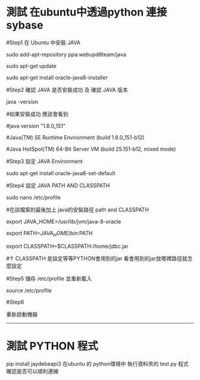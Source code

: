 # 測試 在ubuntu中透過python 連接sybase

#Step1 在 Ubuntu 中安裝 JAVA

 sudo add-apt-repository ppa:webupd8team/java

 sudo apt-get update

 sudo apt-get install oracle-java8-installer

#Step2 確認 JAVA 是否安裝成功 及 確認 JAVA 版本

 java -version

#如果安裝成功 應該會看到 

 #java version "1.8.0_151"

 #Java(TM) SE Runtime Environment (build 1.8.0_151-b12)

 #Java HotSpot(TM) 64-Bit Server VM (build 25.151-b12, mixed mode)

#Step3 設定 JAVA Environment

 sudo apt-get install oracle-java8-set-default

#Step4 設定 JAVA PATH AND CLASSPATH

 sudo nano /etc/profile

 #在該檔案的最後加上 java的安裝路徑 path and CLASSPATH

 export JAVA_HOME=/usr/lib/jvm/java-8-oracle    

 export PATH=$JAVA_HOME/bin:$PATH

 export CLASSPATH=$CLASSPATH:/home/jdbc.jar

 #↑ CLASSPATH 是設定等等PYTHON會用到的jar 看會用到的jar放哪裡路徑就怎麼設定

#Step5 儲存 /etc/profile 並重新載入

 source /etc/profile

#Step6

 重新啟動機器
 
 ----------------------------------------------------------------------------
 # 測試 PYTHON 程式
 pip install jaydebeapi3
 在ubuntu 的 python環境中 執行資料夾的 test.py 程式 確認是否可以順利連線

